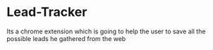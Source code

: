 # Lead-Tracker
Its a chrome extension which is going to help the user to save all the possible leads he gathered from the web
